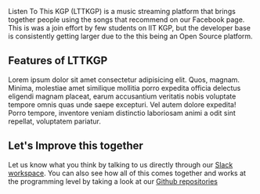 Listen To This KGP (LTTKGP) is a music streaming platform that brings together people using the songs that recommend on our Facebook page. This is was a join effort by few students on IIT KGP, but the developer base is consistently getting larger due to the this being an Open Source platform.

## Features of LTTKGP

Lorem ipsum dolor sit amet consectetur adipisicing elit. Quos, magnam. Minima, molestiae amet similique mollitia porro expedita officia delectus eligendi magnam placeat, earum accusantium veritatis nobis voluptate tempore omnis quas unde saepe excepturi. Vel autem dolore expedita! Porro tempore, inventore veniam distinctio laboriosam animi a odit sint repellat, voluptatem pariatur.

## Let's Improve this together 

Let us know what you think by talking to us directly through our [Slack workspace](https://join.slack.com/t/listentothiskgp/shared_invite/zt-l4pt2o1z-~qDftV6hhSmY1V5Y1GsL3g). You can also see how all of this comes together and works at the programming level by taking a look at our [Github repositories](https://github.com/lttkgp)


